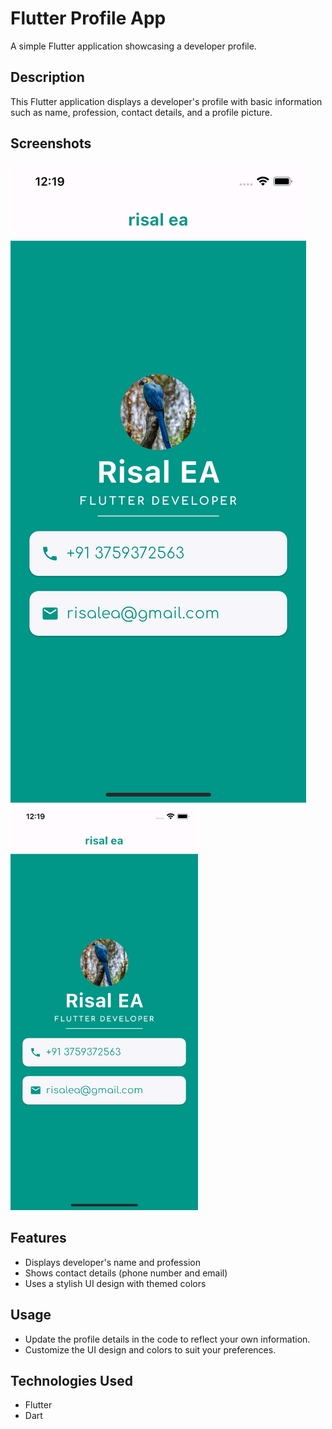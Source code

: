 # Flutter Profile App

A simple Flutter application showcasing a developer profile.

## Description

This Flutter application displays a developer's profile with basic information such as name, profession, contact details, and a profile picture.

## Screenshots

![Screenshot](screenshots/profileApp.png)
<img src="screenshots/profileApp.png" alt="Screenshot 1" width="300" />

## Features

- Displays developer's name and profession
- Shows contact details (phone number and email)
- Uses a stylish UI design with themed colors



## Usage

- Update the profile details in the code to reflect your own information.
- Customize the UI design and colors to suit your preferences.

## Technologies Used

- Flutter
- Dart
